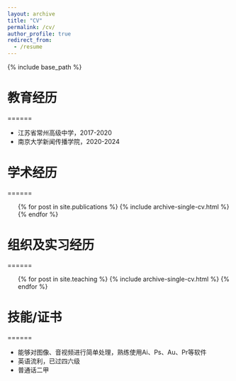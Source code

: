 ```yaml
---
layout: archive
title: "CV"
permalink: /cv/
author_profile: true
redirect_from:
  - /resume
---
```


{% include base_path %}

# 教育经历
======
* 江苏省常州高级中学，2017-2020
* 南京大学新闻传播学院，2020-2024

# 学术经历
======
  <ul>{% for post in site.publications %}
    {% include archive-single-cv.html %}
  {% endfor %}</ul>
  
# 组织及实习经历
======
  <ul>{% for post in site.teaching %}
    {% include archive-single-cv.html %}
  {% endfor %}</ul>
 
# 技能/证书
======
* 能够对图像、音视频进行简单处理，熟练使用Ai、Ps、Au、Pr等软件
* 英语流利，已过四六级
* 普通话二甲
